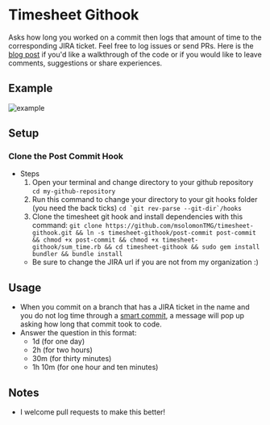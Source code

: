 # Timesheet Githook
Asks how long you worked on a commit then logs that amount of time to the corresponding JIRA ticket. Feel free to log issues or send PRs. Here is the [blog post](http://mike-solomon.com/timesheet-githook) if you'd like a walkthrough of the code or if you would like to leave comments, suggestions or share experiences.

## Example
![example](http://i.imgur.com/s4v8eKS.gif)

## Setup
### Clone the Post Commit Hook
- Steps
  1. Open your terminal and change directory to your github repository `` cd my-github-repository ``
  2. Run this command to change your directory to your git hooks folder (you need the back ticks) `` cd `git rev-parse --git-dir`/hooks ``
  3. Clone the timesheet git hook and install dependencies with this command: `` git clone https://github.com/msolomonTMG/timesheet-githook.git && ln -s timesheet-githook/post-commit post-commit && chmod +x post-commit && chmod +x timesheet-githook/sum_time.rb && cd timesheet-githook && sudo gem install bundler && bundle install ``
  - Be sure to change the JIRA url if you are not from my organization :)

## Usage
- When you commit on a branch that has a JIRA ticket in the name and you do not log time through a [smart commit](https://confluence.atlassian.com/display/FISHEYE/Using+smart+commits#Usingsmartcommits-TransitionyourJIRAissues), a message will pop up asking how long that commit took to code.
- Answer the question in this format:
  - 1d (for one day)
  - 2h (for two hours)
  - 30m (for thirty minutes)
  - 1h 10m (for one hour and ten minutes)

## Notes
- I welcome pull requests to make this better!
